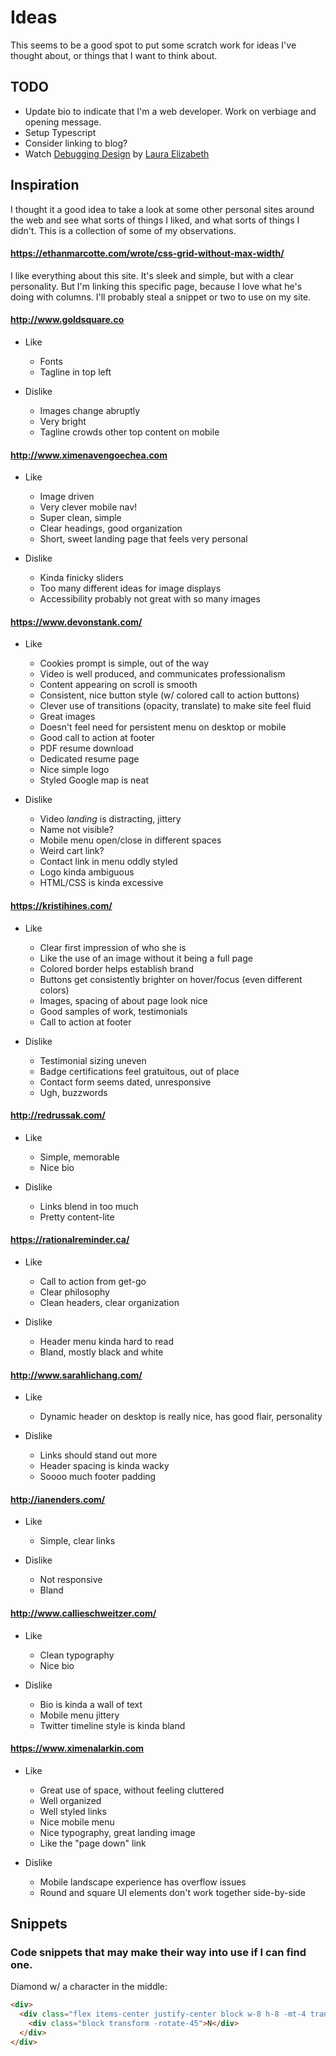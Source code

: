 # Ideas

This seems to be a good spot to put some scratch work for ideas I've thought about,
or things that I want to think about.

## TODO

- Update bio to indicate that I'm a web developer. Work on verbiage and opening message.
- Setup Typescript
- Consider linking to blog?
- Watch [Debugging Design](https://www.youtube.com/watch?v=9z61670MVQo)
by [Laura Elizabeth](http://www.lauraelizabeth.co/)

## Inspiration

I thought it a good idea to take a look at some other personal sites around the web
and see what sorts of things I liked, and what sorts of things I didn't. This
is a collection of some of my observations.

#### https://ethanmarcotte.com/wrote/css-grid-without-max-width/

I like everything about this site. It's sleek and simple, but with a clear personality.
But I'm linking this specific page, because I love what he's doing with columns.
I'll probably steal a snippet or two to use on my site.

#### http://www.goldsquare.co

- Like
  - Fonts
  - Tagline in top left

- Dislike
  - Images change abruptly
  - Very bright
  - Tagline crowds other top content on mobile

#### http://www.ximenavengoechea.com

- Like
  - Image driven
  - Very clever mobile nav!
  - Super clean, simple
  - Clear headings, good organization
  - Short, sweet landing page that feels very personal

- Dislike
  - Kinda finicky sliders
  - Too many different ideas for image displays
  - Accessibility probably not great with so many images

#### https://www.devonstank.com/

- Like
  - Cookies prompt is simple, out of the way
  - Video is well produced, and communicates professionalism
  - Content appearing on scroll is smooth
  - Consistent, nice button style (w/ colored call to action buttons)
  - Clever use of transitions (opacity, translate) to make site feel fluid
  - Great images
  - Doesn't feel need for persistent menu on desktop or mobile
  - Good call to action at footer
  - PDF resume download
  - Dedicated resume page
  - Nice simple logo
  - Styled Google map is neat

- Dislike
  - Video *landing* is distracting, jittery
  - Name not visible?
  - Mobile menu open/close in different spaces
  - Weird cart link?
  - Contact link in menu oddly styled
  - Logo kinda ambiguous
  - HTML/CSS is kinda excessive

#### https://kristihines.com/

- Like
  - Clear first impression of who she is
  - Like the use of an image without it being a full page
  - Colored border helps establish brand
  - Buttons get consistently brighter on hover/focus (even different colors)
  - Images, spacing of about page look nice
  - Good samples of work, testimonials
  - Call to action at footer

- Dislike
  - Testimonial sizing uneven
  - Badge certifications feel gratuitous, out of place
  - Contact form seems dated, unresponsive
  - Ugh, buzzwords

#### http://redrussak.com/

- Like
  - Simple, memorable
  - Nice bio

- Dislike
  - Links blend in too much
  - Pretty content-lite

#### https://rationalreminder.ca/

- Like
  - Call to action from get-go
  - Clear philosophy
  - Clean headers, clear organization

- Dislike
  - Header menu kinda hard to read
  - Bland, mostly black and white

#### http://www.sarahlichang.com/

- Like
  - Dynamic header on desktop is really nice, has good flair, personality

- Dislike
  - Links should stand out more
  - Header spacing is kinda wacky
  - Soooo much footer padding

#### http://ianenders.com/

- Like
  - Simple, clear links

- Dislike
  - Not responsive
  - Bland

#### http://www.callieschweitzer.com/

- Like
  - Clean typography
  - Nice bio

- Dislike
  - Bio is kinda a wall of text
  - Mobile menu jittery
  - Twitter timeline style is kinda bland

#### https://www.ximenalarkin.com

- Like
  - Great use of space, without feeling cluttered
  - Well organized
  - Well styled links
  - Nice mobile menu
  - Nice typography, great landing image
  - Like the "page down" link

- Dislike
  - Mobile landscape experience has overflow issues
  - Round and square UI elements don't work together side-by-side

## Snippets

### Code snippets that may make their way into use if I can find one.

Diamond w/ a character in the middle:
```html
<div>
  <div class="flex items-center justify-center block w-8 h-8 -mt-4 transform rotate-45 bg-white">
    <div class="block transform -rotate-45">N</div>
  </div>
</div>
```
